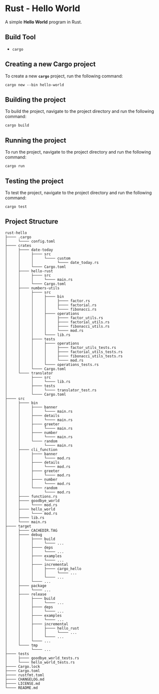 # Rust - Hello World

A simple **Hello World** program in Rust.

## Build Tool

- `cargo`

## Creating a new Cargo project

To create a new **`cargo`** project, run the following command:

`cargo new --bin hello-world`

## Building the project

To build the project, navigate to the project directory and run the following
command:

`cargo build`

## Running the project

To run the project, navigate to the project directory and run the following
command:

`cargo run`

## Testing the project

To test the project, navigate to the project directory and run the following
command:

`cargo test`

## Project Structure

```plaintext
rust-hello
├──── .cargo
│     └──── config.toml
├──── crates
│     ├──── date-today
│     │     ├──── src
│     │     │     └──── custom
│     │     │           └──── date_today.rs
│     │     └──── Cargo.toml
│     ├──── hello-rust
│     │     ├──── src
│     │     │     └──── main.rs
│     │     └──── Cargo.toml
│     ├──── numbers-utils
│     │     ├──── src
│     │     │     ├──── bin
│     │     │     │     ├──── factor.rs
│     │     │     │     ├──── factorial.rs
│     │     │     │     └──── fibonacci.rs
│     │     │     ├──── operations
│     │     │     │     ├──── factor_utils.rs
│     │     │     │     ├──── factorial_utils.rs
│     │     │     │     ├──── fibonacci_utils.rs
│     │     │     │     └──── mod.rs
│     │     │     └──── lib.rs
│     │     ├──── tests
│     │     │     ├──── operations
│     │     │     │     ├──── factor_utils_tests.rs
│     │     │     │     ├──── factorial_utils_tests.rs
│     │     │     │     ├──── fibonacci_utils_tests.rs
│     │     │     │     └──── mod.rs
│     │     │     └──── operations_tests.rs
│     │     └──── Cargo.toml
│     └──── translator
│           ├──── src
│           │     └──── lib.rs
│           ├──── tests
│           │     └──── translator_test.rs
│           └──── Cargo.toml
├──── src
│     ├──── bin
│     │     ├──── banner
│     │     │     └──── main.rs
│     │     ├──── details
│     │     │     └──── main.rs
│     │     ├──── greeter
│     │     │     └──── main.rs
│     │     ├──── number
│     │     │     └──── main.rs
│     │     └──── random
│     │           └──── main.rs
│     ├──── cli_function
│     │     ├──── banner
│     │     │     └──── mod.rs
│     │     ├──── details
│     │     │     └──── mod.rs
│     │     ├──── greeter
│     │     │     └──── mod.rs
│     │     ├──── number
│     │     │     └──── mod.rs
│     │     └──── random
│     │           └──── mod.rs
│     ├──── functions.rs
│     ├──── goodbye_world
│     │     └──── mod.rs
│     ├──── hello_world
│     │     └──── mod.rs
│     ├──── lib.rs
│     └──── main.rs
├──── target
│     ├──── CACHEDIR.TAG
│     ├──── debug
│     │     ├──── build
│     │     │     └──── ...
│     │     ├──── deps
│     │     │     └──── ...
│     │     ├──── examples
│     │     │     └──── ...
│     │     ├──── incremental
│     │     │     ├──── cargo_hello
│     │     │     │     └──── ...
│     │     │     └──── ...
│     │     └──── ...
│     ├──── package
│     │     └──── ...
│     ├──── release
│     │     ├──── build
│     │     │     └──── ...
│     │     ├──── deps
│     │     │     └──── ...
│     │     ├──── examples
│     │     │     └──── ...
│     │     ├──── incremental
│     │     │     ├──── hello_rust
│     │     │     │     └──── ...
│     │     │     └──── ...
│     │     └──── ...
│     └──── tmp
│           └──── ...
├──── tests
│     ├──── goodbye_world_tests.rs
│     └──── hello_world_tests.rs
├──── Cargo.lock
├──── Cargo.toml
├──── rustfmt.toml
├──── CHANGELOG.md
├──── LICENSE.md
└──── README.md
```
